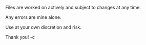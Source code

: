 Files are worked on actively and subject to changes at any time.

Any errors are mine alone.

Use at your own discretion and risk.

Thank you!
-c
